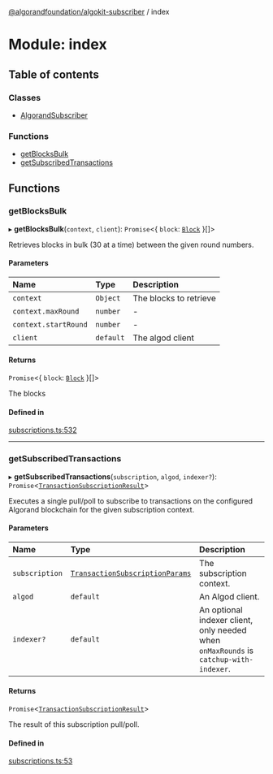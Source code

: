 [@algorandfoundation/algokit-subscriber](../README.md) / index

# Module: index

## Table of contents

### Classes

- [AlgorandSubscriber](../classes/index.AlgorandSubscriber.md)

### Functions

- [getBlocksBulk](index.md#getblocksbulk)
- [getSubscribedTransactions](index.md#getsubscribedtransactions)

## Functions

### getBlocksBulk

▸ **getBlocksBulk**(`context`, `client`): `Promise`\<\{ `block`: [`Block`](../interfaces/types_block.Block.md)  }[]\>

Retrieves blocks in bulk (30 at a time) between the given round numbers.

#### Parameters

| Name | Type | Description |
| :------ | :------ | :------ |
| `context` | `Object` | The blocks to retrieve |
| `context.maxRound` | `number` | - |
| `context.startRound` | `number` | - |
| `client` | `default` | The algod client |

#### Returns

`Promise`\<\{ `block`: [`Block`](../interfaces/types_block.Block.md)  }[]\>

The blocks

#### Defined in

[subscriptions.ts:532](https://github.com/algorandfoundation/algokit-subscriber-ts/blob/main/src/subscriptions.ts#L532)

___

### getSubscribedTransactions

▸ **getSubscribedTransactions**(`subscription`, `algod`, `indexer?`): `Promise`\<[`TransactionSubscriptionResult`](../interfaces/types_subscription.TransactionSubscriptionResult.md)\>

Executes a single pull/poll to subscribe to transactions on the configured Algorand
blockchain for the given subscription context.

#### Parameters

| Name | Type | Description |
| :------ | :------ | :------ |
| `subscription` | [`TransactionSubscriptionParams`](../interfaces/types_subscription.TransactionSubscriptionParams.md) | The subscription context. |
| `algod` | `default` | An Algod client. |
| `indexer?` | `default` | An optional indexer client, only needed when `onMaxRounds` is `catchup-with-indexer`. |

#### Returns

`Promise`\<[`TransactionSubscriptionResult`](../interfaces/types_subscription.TransactionSubscriptionResult.md)\>

The result of this subscription pull/poll.

#### Defined in

[subscriptions.ts:53](https://github.com/algorandfoundation/algokit-subscriber-ts/blob/main/src/subscriptions.ts#L53)
